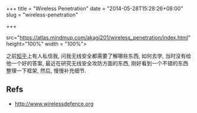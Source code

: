 +++
title = "Wireless Penetration"
date = "2014-05-28T15:28:26+08:00"
slug = "wireless-penetration"

+++

src="https://atlas.mindmup.com/akagi201/wireless_penetration/index.html" height="100%" width = "100%"></iframe>

之前[知乎](http://www.zhihu.com/people/Akagi201)上有人私信我, 问我无线安全都需要了解哪些东西, 如何去学, 当时没有给他一个好的答案, 最近在研究无线安全攻防方面的东西, 刚好看到一个不错的东西整理一下框架, 然后, 慢慢补充细节.

## Refs
* <http://www.wirelessdefence.org>
